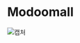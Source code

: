# Modoomall
![캡처](https://user-images.githubusercontent.com/50791439/192249737-b6d8df8b-b543-4641-8f3d-497758e367a4.PNG)
